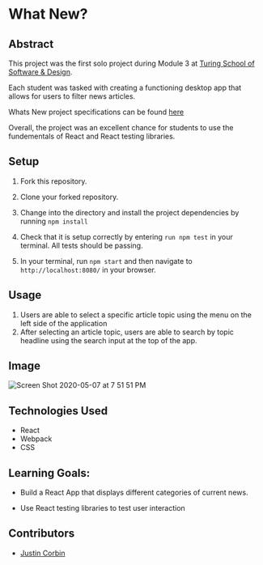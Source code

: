 # What New?


## Abstract

 This project was the first solo project during Module 3 at [Turing School of Software & Design](https://turing.io/).

 Each student was tasked with creating a functioning desktop app that allows for users to filter news articles. 

 Whats New project specifications can be found [here](https://frontend.turing.io/projects/module-3/whats-new.html)

 Overall, the project was an excellent chance for students to use the fundementals of React and React testing libraries.

## Setup

1. Fork this repository.

2. Clone your forked repository.

3. Change into the directory and install the project dependencies by running `npm install`

4. Check that it is setup correctly by entering `run npm test` in your terminal. All tests should be passing.

5. In your terminal, run `npm start` and then navigate to `http://localhost:8080/` in your browser.

## Usage

1. Users are able to select a specific article topic using the menu on the left side of the application
2. After selecting an article topic, users are able to search by topic headline using the search input at the top of the app. 

## Image

![Screen Shot 2020-05-07 at 7 51 51 PM](https://user-images.githubusercontent.com/55507491/81362443-2482b600-909e-11ea-8f72-f292cd0e250e.png)


## Technologies Used

* React
* Webpack
* CSS


## Learning Goals:

* Build a React App that displays different categories of current news.

* Use React testing libraries to test user interaction


## Contributors

* [Justin Corbin](https://github.com/Corbinj22)
